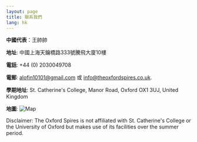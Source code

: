 ```yaml
---
layout: page
title: 聯系我們
lang: hk
---
```


**中國代表**：王帥帥

**地址**: 中國上海天鑰橋路333號騰飛大廈10樓

**電話**: +44 (0) 2030049708

**電郵**: [alofin10101@gmail.com](alofin10101@gmail.com) 或 [info@theoxfordspires.co.uk](info@theoxfordspires.co.uk).

**學期地址**: St. Catherine's College, Manor Road, Oxford OX1 3UJ, United Kingdom

**地圖**:
![Map](http://kosrae.stcatz.ox.ac.uk/modules/ckeditor/ckfinder/userfiles/files/Col_02A3_1080.jpg)


<p class="message">
Disclaimer: The Oxford Spires is not affiliated with St. Catherine's College or the University of Oxford but makes use of its facilities over the summer period.
</p>
